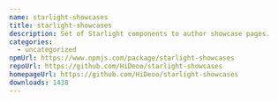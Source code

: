 ```yaml
---
name: starlight-showcases
title: starlight-showcases
description: Set of Starlight components to author showcase pages.
categories:
  - uncategorized
npmUrl: https://www.npmjs.com/package/starlight-showcases
repoUrl: https://github.com/HiDeoo/starlight-showcases
homepageUrl: https://github.com/HiDeoo/starlight-showcases
downloads: 1438
---
```

